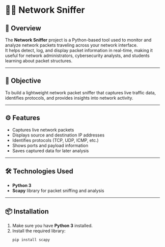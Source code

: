 # 🕵️‍♂️ Network Sniffer

## 📘 Overview
The **Network Sniffer** project is a Python-based tool used to monitor and analyze network packets traveling across your network interface.  
It helps detect, log, and display packet information in real-time, making it useful for network administrators, cybersecurity analysts, and students learning about packet structures.

---

## 🧠 Objective
To build a lightweight network packet sniffer that captures live traffic data, identifies protocols, and provides insights into network activity.

---

## ⚙️ Features
- Captures live network packets  
- Displays source and destination IP addresses  
- Identifies protocols (TCP, UDP, ICMP, etc.)  
- Shows ports and payload information  
- Saves captured data for later analysis  

---

## 🛠️ Technologies Used
- **Python 3**  
- **Scapy** library for packet sniffing and analysis  

---

## 📦 Installation

1. Make sure you have **Python 3** installed.  
2. Install the required library:
   ```bash
   pip install scapy
